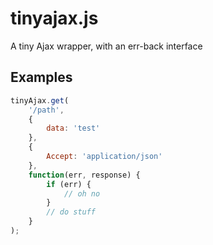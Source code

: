 tinyajax.js
======

A tiny Ajax wrapper, with an err-back interface

## Examples
```js
tinyAjax.get(
    '/path',
    {
        data: 'test'
    },
    {
        Accept: 'application/json'
    },
    function(err, response) {
        if (err) {
            // oh no
        }
        // do stuff
    }
);
```

